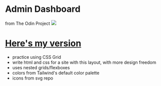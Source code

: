 # Admin Dashboard
from The Odin Project
![](https://cdn.statically.io/gh/TheOdinProject/curriculum/43cc6ab69fdfbef40d431a65677d2144668930ac/intermediate_html_css/grid/project_admin_dashboard/imgs/dashboard-project.png)
# [Here's my version](https://emgrey02.github.io/admin-dashboard)
- practice using CSS Grid
- write html and css for a site with this layout, with more design freedom
- uses nested grids/flexboxes
- colors from Tailwind's default color palette
- icons from svg repo
